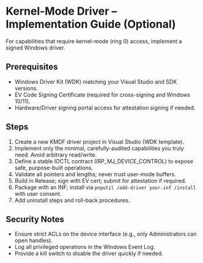 # Kernel-Mode Driver – Implementation Guide (Optional)

For capabilities that require kernel-mode (ring 0) access, implement a signed Windows driver.

## Prerequisites
- Windows Driver Kit (WDK) matching your Visual Studio and SDK versions.
- EV Code Signing Certificate (required for cross-signing and Windows 10/11).
- Hardware/Driver signing portal access for attestation signing if needed.

## Steps
1) Create a new KMDF driver project in Visual Studio (WDK template).
2) Implement only the minimal, carefully-audited capabilities you truly need. Avoid arbitrary read/write.
3) Define a stable IOCTL contract (IRP_MJ_DEVICE_CONTROL) to expose safe, purpose-built operations.
4) Validate all pointers and lengths; never trust user-mode buffers.
5) Build in Release; sign with EV cert; submit for attestation if required.
6) Package with an INF; install via `pnputil /add-driver your.inf /install` with user consent.
7) Add uninstall steps and roll-back procedures.

## Security Notes
- Ensure strict ACLs on the device interface (e.g., only Administrators can open handles).
- Log all privileged operations in the Windows Event Log.
- Provide a kill switch to disable the driver quickly if needed.

